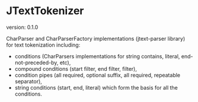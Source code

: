JTextTokenizer
==============
version: 0.1.0

CharParser and CharParserFactory implementations (jtext-parser library) for text tokenization including:
* conditions (CharParsers implementations for string contains, literal, end-not-preceded-by, etc),
* compound conditions (start filter, end filter, filter),
* condition pipes (all required, optional suffix, all required, repeatable separator),
* string conditions (start, end, literal) which form the basis for all the conditions.
